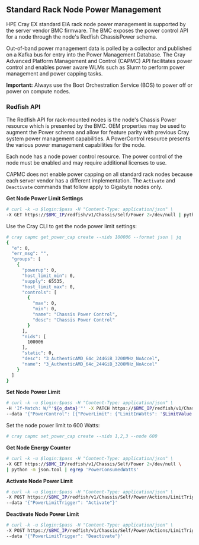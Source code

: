 

## Standard Rack Node Power Management

HPE Cray EX standard EIA rack node power management is supported by the server vendor BMC firmware. The BMC exposes the power control API for a node through the node's Redfish ChassisPower schema.

Out-of-band power management data is polled by a collector and published on a Kafka bus for entry into the Power Management Database. The Cray Advanced Platform Management and Control \(CAPMC\) API facilitates power control and enables power aware WLMs such as Slurm to perform power management and power capping tasks.

**Important:** Always use the Boot Orchestration Service \(BOS\) to power off or power on compute nodes.

### Redfish API

The Redfish API for rack-mounted nodes is the node's Chassis Power resource which is presented by the BMC. OEM properties may be used to augment the Power schema and allow for feature parity with previous Cray system power management capabilities. A PowerControl resource presents the various power management capabilities for the node.

Each node has a node power control resource. The power control of the node must be enabled and may require additional licenses to use.

CAPMC does not enable power capping on all standard rack nodes because each server vendor has a different implementation. The `Activate` and `Deactivate` commands that follow apply to Gigabyte nodes only.

**Get Node Power Limit Settings**

```bash
# curl -k -u $login:$pass -H "Content-Type: application/json" \
-X GET https://$BMC_IP/redfish/v1/Chassis/Self/Power 2>/dev/null | python -m json.tool | egrep 'LimitInWatts'
```

Use the Cray CLI to get the node power limit settings:

```bash
# cray capmc get_power_cap create --nids 100006 --format json | jq
{
  "e": 0,
  "err_msg": "",
  "groups": [
    {
      "powerup": 0,
      "host_limit_min": 0,
      "supply": 65535,
      "host_limit_max": 0,
      "controls": [
        {
          "max": 0,
          "min": 0,
          "name": "Chassis Power Control",
          "desc": "Chassis Power Control"
        }
      ],
      "nids": [
        100006
      ],
      "static": 0,
      "desc": "3_AuthenticAMD_64c_244GiB_3200MHz_NoAccel",
      "name": "3_AuthenticAMD_64c_244GiB_3200MHz_NoAccel"
    }
  ]
}

```

**Set Node Power Limit**

```bash
# curl -k -u $login:$pass -H "Content-Type: application/json" \
-H 'If-Match: W/"'${o_data}'"' -X PATCH https://$BMC_IP/redfish/v1/Chassis/Self/Power \
--data '{"PowerControl": [{"PowerLimit": {"LimitInWatts": '$LimitValue'}}]}'
```

Set the node power limit to 600 Watts:

```bash
# cray capmc set_power_cap create --nids 1,2,3 --node 600
```

**Get Node Energy Counter**

```bash
# curl -k -u $login:$pass -H "Content-Type: application/json" \
-X GET https://$BMC_IP/redfish/v1/Chassis/Self/Power 2>/dev/null \
| python -m json.tool | egrep 'PowerConsumedWatts'

```

**Activate Node Power Limit**

```bash
# curl -k -u $login:$pass -H "Content-Type: application/json" \
-X POST https://$BMC_IP/redfish/v1/Chassis/Self/Power/Actions/LimitTrigger \
--data '{"PowerLimitTrigger": "Activate"}'
```

**Deactivate Node Power Limit**

```bash
# curl -k -u $login:$pass -H "Content-Type: application/json" \
-X POST https://$BMC_IP/redfish/v1/Chassis/Self/Power/Actions/LimitTrigger \
--data '{"PowerLimitTrigger": "Deactivate"}'
```





